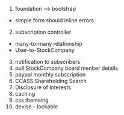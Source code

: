 1. foundation --> bootstrap
 * simple form should inline errors
2. subscription controller
 * many-to-many relationship
 * User-to-StockCompany
3. notification to subscribers
4. pull StockCompany board menber details
5. paypal monthly subscription
6. CCASS Shareholding Search
7. Disclosure of Interests
8. caching
9. css themeing
10. devise - lockable
